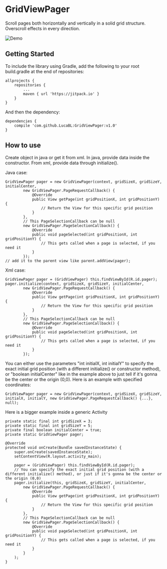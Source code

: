 # GridViewPager

Scroll pages both horizontally and vertically in a solid grid structure.
Overscroll effects in every direction.

![Demo](https://user-images.githubusercontent.com/13917942/31603560-d67765fa-b260-11e7-9561-62bed4a2ef60.gif)

## Getting Started

To include the library using Gradle, add the following to your root build.gradle at the end of repositories:

```
allprojects {
	repositories {
		...
		maven { url 'https://jitpack.io' }
	}
}
```

And then the dependency:

```
dependencies {
	compile 'com.github.LucaBL:GridViewPager:v1.0'
}
```

## How to use

Create object in java or get it from xml.
In java, provide data inside the constructor.
From xml, provide data through initialize().

Java case:

```
GridViewPager pager = new GridViewPager(context, gridSizeX, gridSizeY, initialCenter,
        new GridViewPager.PageRequestCallback() {
            @Override
            public View getPage(int gridPositionX, int gridPositionY) {
                // Return the View for this specific grid position
            }
        },
        // This PageSelectionCallback can be null
        new GridViewPager.PageSelectionCallback() {
            @Override
            public void pageSelected(int gridPositionX, int gridPositionY) {
                // This gets called when a page is selected, if you need it
            }
        });
// add it to the parent view like parent.addView(pager);
```

Xml case:

```
GridViewPager pager = (GridViewPager) this.findViewById(R.id.pager);
pager.initialize(context, gridSizeX, gridSizeY, initialCenter,
        new GridViewPager.PageRequestCallback() {
            @Override
            public View getPage(int gridPositionX, int gridPositionY) {
                // Return the View for this specific grid position
            }
        },
        // This PageSelectionCallback can be null
        new GridViewPager.PageSelectionCallback() {
            @Override
            public void pageSelected(int gridPositionX, int gridPositionY) {
                // This gets called when a page is selected, if you need it
            }
        });
```

You can either use the parameters "int initialX, int initialY" to specify the exact initial grid position (with a different initialize() or constructor method), or "boolean initialCenter" like in the example above to just tell if it's gonna be the center or the origin (0,0).
Here is an example with specified coordinates:

```
GridViewPager pager = new GridViewPager(context, gridSizeX, gridSizeY, initialX, initialY, new GridViewPager.PageRequestCallback() {...}, null);
```

Here is a bigger example inside a generic Activity

```
private static final int gridSizeX = 3;
private static final int gridSizeY = 5;
private final boolean initialCenter = true;
private static GridViewPager pager;

@Override
protected void onCreate(Bundle savedInstanceState) {
    super.onCreate(savedInstanceState);
    setContentView(R.layout.activity_main);

    pager = (GridViewPager) this.findViewById(R.id.pager);
    // You can specify the exact initial grid position (with a different initialize() method), or just if it's gonna be the center or the origin (0,0)
    pager.initialize(this, gridSizeX, gridSizeY, initialCenter,
        new GridViewPager.PageRequestCallback() {
            @Override
            public View getPage(int gridPositionX, int gridPositionY) {
                // Return the View for this specific grid position
            }
        },
        // This PageSelectionCallback can be null
        new GridViewPager.PageSelectionCallback() {
            @Override
            public void pageSelected(int gridPositionX, int gridPositionY) {
                // This gets called when a page is selected, if you need it
            }
        }
    );
}
```
